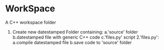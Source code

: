 # WorkSpace
A C++ workspace folder


1. Create new datestamped Folder containing:
  a.'source' folder
  b.datestamped file with generic C++ code
  c.'files.py' script
2.'files.py':
  a.compile datestamped file
  b.save code to 'source' folder
